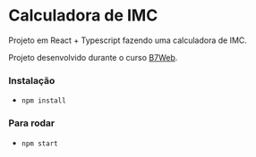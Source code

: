 # Calculadora de IMC

Projeto em React + Typescript fazendo uma calculadora de IMC.

Projeto desenvolvido durante o curso [B7Web](https://b7web.com.br).

### Instalação
- `npm install`

### Para rodar 
- `npm start`